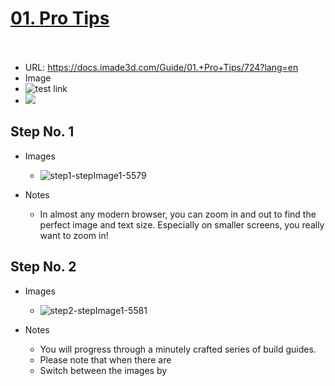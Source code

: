 # <u>01. Pro Tips</u><br><br>

   - URL: https://docs.imade3d.com/Guide/01.+Pro+Tips/724?lang=en
   - Image
   - ![test link](../Our_Dogs.JPG)
   - ![](https://d17kynu4zpq5hy.cloudfront.net/igi/imade3d/ZpkAlqjKXrGNF1FI.medium)


  ## Step No. 1

   - Images
     - ![step1-stepImage1-5579](https://d17kynu4zpq5hy.cloudfront.net/igi/imade3d/q6cCYOKsQBykNeum.medium)

   - Notes
     - In almost any modern browser, you can zoom in and out to find the perfect image and text size. Especially on smaller screens, you really want to zoom in!

  ## Step No. 2

   - Images
     - ![step2-stepImage1-5581](https://d17kynu4zpq5hy.cloudfront.net/igi/imade3d/IMhmOVFl32LDoaaT.medium)

   - Notes
     - You will progress through a minutely crafted series of build guides.
     - Please note that when there are 
     - Switch between the images by 
